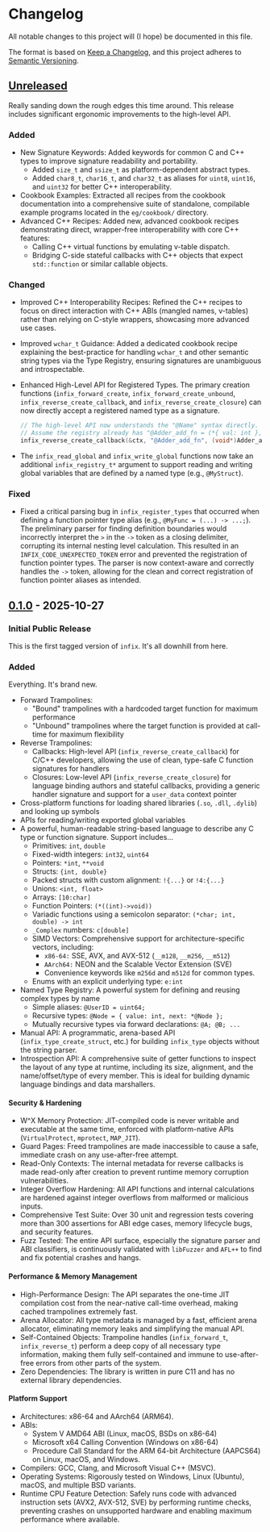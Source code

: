 # Changelog

All notable changes to this project will (I hope) be documented in this file.

The format is based on [Keep a Changelog](https://keepachangelog.com/en/1.1.0/),
and this project adheres to [Semantic Versioning](https://semver.org/spec/v2.0.0.html).

## [Unreleased]

Really sanding down the rough edges this time around. This release includes significant ergonomic improvements to the high-level API.

### Added

- New Signature Keywords: Added keywords for common C and C++ types to improve signature readability and portability.
  - Added `size_t` and `ssize_t` as platform-dependent abstract types.
  - Added `char8_t`, `char16_t`, and `char32_t` as aliases for `uint8`, `uint16`, and `uint32` for better C++ interoperability.
- Cookbook Examples: Extracted all recipes from the cookbook documentation into a comprehensive suite of standalone, compilable example programs located in the `eg/cookbook/` directory.
- Advanced C++ Recipes: Added new, advanced cookbook recipes demonstrating direct, wrapper-free interoperability with core C++ features:
  - Calling C++ virtual functions by emulating v-table dispatch.
  - Bridging C-side stateful callbacks with C++ objects that expect `std::function` or similar callable objects.

### Changed

- Improved C++ Interoperability Recipes: Refined the C++ recipes to focus on direct interaction with C++ ABIs (mangled names, v-tables) rather than relying on C-style wrappers, showcasing more advanced use cases.
- Improved `wchar_t` Guidance: Added a dedicated cookbook recipe explaining the best-practice for handling `wchar_t` and other semantic string types via the Type Registry, ensuring signatures are unambiguous and introspectable.
- Enhanced High-Level API for Registered Types. The primary creation functions (`infix_forward_create`, `infix_forward_create_unbound`, `infix_reverse_create_callback`, and `infix_reverse_create_closure`) can now directly accept a registered named type as a signature.

    ```c
    // The high-level API now understands the "@Name" syntax directly.
    // Assume the registry already has "@Adder_add_fn = (*{ val: int }, int) -> int;"
    infix_reverse_create_callback(&ctx, "@Adder_add_fn", (void*)Adder_add, reg);
    ```

- The `infix_read_global` and `infix_write_global` functions now take an additional `infix_registry_t*` argument to support reading and writing global variables that are defined by a named type (e.g., `@MyStruct`).

### Fixed

- Fixed a critical parsing bug in `infix_register_types` that occurred when defining a function pointer type alias (e.g., `@MyFunc = (...) -> ...;`). The preliminary parser for finding definition boundaries would incorrectly interpret the `>` in the `->` token as a closing delimiter, corrupting its internal nesting level calculation. This resulted in an `INFIX_CODE_UNEXPECTED_TOKEN` error and prevented the registration of function pointer types. The parser is now context-aware and correctly handles the `->` token, allowing for the clean and correct registration of function pointer aliases as intended.

## [0.1.0] - 2025-10-27

### Initial Public Release

This is the first tagged version of `infix`. It's all downhill from here.

### Added

Everything. It's brand new.

- Forward Trampolines:
  - "Bound" trampolines with a hardcoded target function for maximum performance
  - "Unbound" trampolines where the target function is provided at call-time for maximum flexibility
- Reverse Trampolines:
  - Callbacks: High-level API (`infix_reverse_create_callback`) for C/C++ developers, allowing the use of clean, type-safe C function signatures for handlers
  - Closures: Low-level API (`infix_reverse_create_closure`) for language binding authors and stateful callbacks, providing a generic handler signature and support for a `user_data` context pointer
- Cross-platform functions for loading shared libraries (`.so`, `.dll`, `.dylib`) and looking up symbols
- APIs for reading/writing exported global variables
- A powerful, human-readable string-based language to describe any C type or function signature. Support includes...
  - Primitives: `int`, `double`
  - Fixed-width integers: `int32`, `uint64`
  - Pointers: `*int`, `**void`
  - Structs: `{int, double}`
  - Packed structs with custom alignment: `!{...}` or `!4:{...}`
  - Unions: `<int, float>`
  - Arrays: `[10:char]`
  - Function Pointers: `(*((int)->void))`
  - Variadic functions using a semicolon separator: `(*char; int, double) -> int`
  - `_Complex` numbers: `c[double]`
  - SIMD Vectors: Comprehensive support for architecture-specific vectors, including:
    - `x86-64:` SSE, AVX, and AVX-512 (`__m128`, `__m256`, `__m512`)
    - `AArch64:` NEON and the Scalable Vector Extension (SVE)
    - Convenience keywords like `m256d` and `m512d` for common types.
  - Enums with an explicit underlying type: `e:int`
- Named Type Registry: A powerful system for defining and reusing complex types by name
  - Simple aliases: `@UserID = uint64;`
  - Recursive types: `@Node = { value: int, next: *@Node };`
  - Mutually recursive types via forward declarations: `@A; @B; ...`
- Manual API:
  A programmatic, arena-based API (`infix_type_create_struct`, etc.) for building `infix_type` objects without the string parser.
- Introspection API:
  A comprehensive suite of getter functions to inspect the layout of any type at runtime, including its size, alignment, and the name/offset/type of every member. This is ideal for building dynamic language bindings and data marshallers.

#### Security & Hardening
- W^X Memory Protection: JIT-compiled code is never writable and executable at the same time, enforced with platform-native APIs (`VirtualProtect`, `mprotect`, `MAP_JIT`).
- Guard Pages: Freed trampolines are made inaccessible to cause a safe, immediate crash on any use-after-free attempt.
- Read-Only Contexts: The internal metadata for reverse callbacks is made read-only after creation to prevent runtime memory corruption vulnerabilities.
- Integer Overflow Hardening: All API functions and internal calculations are hardened against integer overflows from malformed or malicious inputs.
- Comprehensive Test Suite: Over 30 unit and regression tests covering more than 300 assertions for ABI edge cases, memory lifecycle bugs, and security features.
- Fuzz Tested: The entire API surface, especially the signature parser and ABI classifiers, is continuously validated with `libFuzzer` and `AFL++` to find and fix potential crashes and hangs.

#### Performance & Memory Management
- High-Performance Design: The API separates the one-time JIT compilation cost from the near-native call-time overhead, making cached trampolines extremely fast.
- Arena Allocator: All type metadata is managed by a fast, efficient arena allocator, eliminating memory leaks and simplifying the manual API.
- Self-Contained Objects: Trampoline handles (`infix_forward_t`, `infix_reverse_t`) perform a deep copy of all necessary type information, making them fully self-contained and immune to use-after-free errors from other parts of the system.
- Zero Dependencies: The library is written in pure C11 and has no external library dependencies.

#### Platform Support
- Architectures: x86-64 and AArch64 (ARM64).
- ABIs:
  - System V AMD64 ABI (Linux, macOS, BSDs on x86-64)
  - Microsoft x64 Calling Convention (Windows on x86-64)
  - Procedure Call Standard for the ARM 64-bit Architecture (AAPCS64) on Linux, macOS, and Windows.
- Compilers: GCC, Clang, and Microsoft Visual C++ (MSVC).
- Operating Systems: Rigorously tested on Windows, Linux (Ubuntu), macOS, and multiple BSD variants.
- Runtime CPU Feature Detection: Safely runs code with advanced instruction sets (AVX2, AVX-512, SVE) by performing runtime checks, preventing crashes on unsupported hardware and enabling maximum performance where available.

[unreleased]: https://github.com/sanko/infix/compare/v0.1.0...HEAD
[0.1.0]: https://github.com/sanko/infix/releases/tag/v0.1.0
